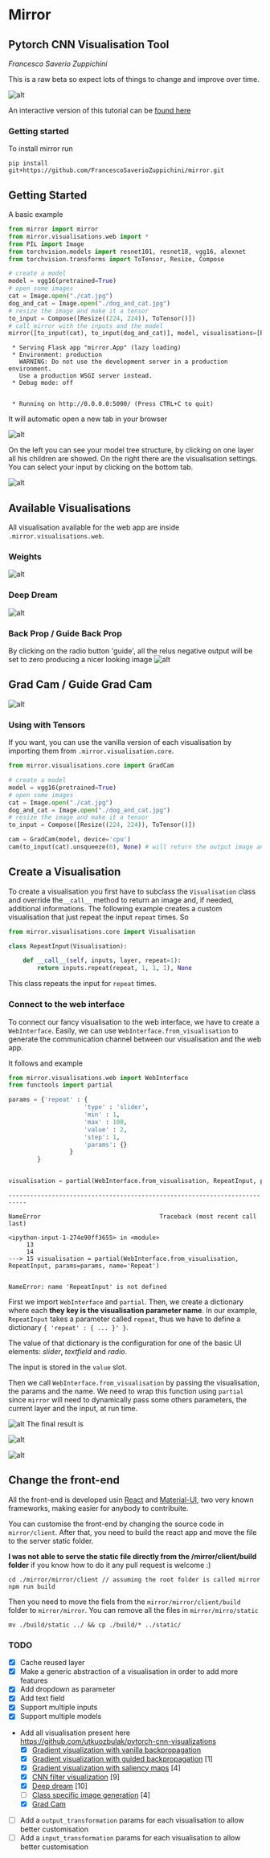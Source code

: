 # Mirror
## Pytorch CNN Visualisation Tool
*Francesco Saverio Zuppichini*

This is a raw beta so expect lots of things to change and improve over time.

![alt](https://github.com/FrancescoSaverioZuppichini/mirror/blob/master/resources/mirror.gif?raw=true)

An interactive version of this tutorial can be [found here](https://github.com/FrancescoSaverioZuppichini/mirror/blob/master/README.ipynb)

### Getting started

To install mirror run

```
pip install git+https://github.com/FrancescoSaverioZuppichini/mirror.git
```

## Getting Started

A basic example


```python
from mirror import mirror
from mirror.visualisations.web import *
from PIL import Image
from torchvision.models import resnet101, resnet18, vgg16, alexnet
from torchvision.transforms import ToTensor, Resize, Compose

# create a model
model = vgg16(pretrained=True)
# open some images
cat = Image.open("./cat.jpg")
dog_and_cat = Image.open("./dog_and_cat.jpg")
# resize the image and make it a tensor
to_input = Compose([Resize((224, 224)), ToTensor()])
# call mirror with the inputs and the model
mirror([to_input(cat), to_input(dog_and_cat)], model, visualisations=[BackProp, GradCam, DeepDream])
```

     * Serving Flask app "mirror.App" (lazy loading)
     * Environment: production
       WARNING: Do not use the development server in a production environment.
       Use a production WSGI server instead.
     * Debug mode: off


     * Running on http://0.0.0.0:5000/ (Press CTRL+C to quit)

It will automatic open a new tab in your browser

![alt](https://github.com/FrancescoSaverioZuppichini/mirror/blob/master/resources/mirror.png?raw=true)

On the left you can see your model tree structure, by clicking on one layer all his children are showed. On the right there are the visualisation settings. You can select your input by clicking on the bottom tab.

![alt](https://raw.githubusercontent.com/FrancescoSaverioZuppichini/mirror/master/resources/inputs.png)


## Available Visualisations
All visualisation available for the web app are inside `.mirror.visualisations.web`.
### Weights
![alt](https://github.com/FrancescoSaverioZuppichini/mirror/blob/master/resources/weights.png?raw=true)
### Deep Dream
![alt](https://github.com/FrancescoSaverioZuppichini/mirror/blob/master/resources/deepdream.png?raw=true)
### Back Prop / Guide Back Prop
By clicking on the radio button 'guide', all the relus negative output will be set to zero producing a nicer looking image
![alt](https://github.com/FrancescoSaverioZuppichini/mirror/blob/master/resources/backprop.png?raw=true)
## Grad Cam / Guide Grad Cam
![alt](https://github.com/FrancescoSaverioZuppichini/mirror/blob/master/resources/grad_cam.png?raw=true)

### Using with Tensors
If you want, you can use the vanilla version of each visualisation by importing them from  `.mirror.visualisation.core`. 


```python
from mirror.visualisations.core import GradCam

# create a model
model = vgg16(pretrained=True)
# open some images
cat = Image.open("./cat.jpg")
dog_and_cat = Image.open("./dog_and_cat.jpg")
# resize the image and make it a tensor
to_input = Compose([Resize((224, 224)), ToTensor()])

cam = GradCam(model, device='cpu')
cam(to_input(cat).unsqueeze(0), None) # will return the output image and some additional information
```

## Create a Visualisation
To create a visualisation you first have to subclass the `Visualisation` class and override the`__call__` method to return an image and, if needed, additional informations. The following example creates a custom visualisation that just repeat the input `repeat` times. So


```python
from mirror.visualisations.core import Visualisation

class RepeatInput(Visualisation):

    def __call__(self, inputs, layer, repeat=1):
        return inputs.repeat(repeat, 1, 1, 1), None

```

This class repeats the input for `repeat` times.
### Connect to the web interface
To connect our fancy visualisation to the web interface, we have to create a `WebInterface`. Easily, we can use `WebInterface.from_visualisation` to generate the communication channel between our visualisation and the web app. 

It follows and example


```python
from mirror.visualisations.web import WebInterface
from functools import partial

params = {'repeat' : {
                     'type' : 'slider',
                     'min' : 1,
                     'max' : 100,
                     'value' : 2,
                     'step': 1,
                     'params': {}
                 }
        }


visualisation = partial(WebInterface.from_visualisation, RepeatInput, params=params, name='Repeat')
```


    ---------------------------------------------------------------------------

    NameError                                 Traceback (most recent call last)

    <ipython-input-1-274e90ff3655> in <module>
         13 
         14 
    ---> 15 visualisation = partial(WebInterface.from_visualisation, RepeatInput, params=params, name='Repeat')
    

    NameError: name 'RepeatInput' is not defined


First we import `WebInterface` and `partial`. Then, we create a dictionary where each **they key is the visualisation parameter name**. In our example, `RepeatInput` takes a parameter called `repeat`, thus we have to define a dictionary `{ 'repeat' : { ... }' }`. 

The value of that dictionary is the configuration for one of the basic UI elements: *slider*, *textfield* and *radio*. 

The input is stored in the `value` slot.

Then we call `WebInterface.from_visualisation` by passing the visualisation, the params and the name. We need to wrap this function using `partial` since `mirror` will need to dynamically pass some others parameters, the current layer and the input, at run time.

![alt](https://github.com/FrancescoSaverioZuppichini/mirror/blob/master/resources/repeat_slider.jpg?raw=true)
The final result is 

![alt](https://github.com/FrancescoSaverioZuppichini/mirror/blob/master/resources/repeat_example.jpg?raw=true)


![alt](https://github.com/FrancescoSaverioZuppichini/mirror/blob/master/resources/dummy.jpg?raw=true)


## Change the front-end
All the front-end is developed usin [React](https://reactjs.org/) and [Material-UI](https://material-ui.com/), two very known frameworks, making easier for anybody to contribuite.

You can customise the front-end by changing the source code in `mirror/client`. After that, you need to build the react app and move the file to the server static folder.

**I was not able to serve the static file directly from the /mirror/client/build folder** if you know how to do it any pull request is welcome :)

```
cd ./mirror/mirror/client // assuming the root folder is called mirror
npm run build
```
Then you need to move the fiels from the `mirror/mirror/client/build` folder to `mirror/mirror`. You can remove all the files in `mirror/mirro/static`
```
mv ./build/static ../ && cp ./build/* ../static/
```

### TODO
- [x] Cache reused layer 
- [x] Make a generic abstraction of a visualisation in order to add more features  
- [x] Add dropdown as parameter
- [x] Add text field
- [x] Support multiple inputs
- [x] Support multiple models
- Add all visualisation present here https://github.com/utkuozbulak/pytorch-cnn-visualizations
    * [x] [Gradient visualization with vanilla backpropagation](#gradient-visualization)
    * [x] [Gradient visualization with guided backpropagation](#gradient-visualization) [1]
    * [x] [Gradient visualization with saliency maps](#gradient-visualization) [4]
    * [x] [CNN filter visualization](#convolutional-neural-network-filter-visualization) [9]
    * [x] [Deep dream](#deep-dream) [10]
    * [ ] [Class specific image generation](#class-specific-image-generation) [4]
    * [x] [Grad Cam](https://arxiv.org/abs/1610.02391)

- [ ] Add a `output_transformation` params for each visualisation to allow better customisation 
- [ ] Add a `input_transformation` params for each visualisation to allow better customisation 
